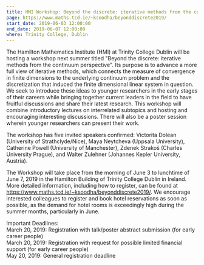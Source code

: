 ```yaml
---
title: HMI Workshop: Beyond the discrete: iterative methods from the continuum perspective
page: https://www.maths.tcd.ie/~ksoodha/beyonddiscrete2019/
start_date: 2019-06-03 12:00:00
end_date: 2019-06-07 12:00:00
where: Trinity College, Dublin
---
```


The Hamilton Mathematics Institute (HMI) at Trinity College Dublin will be hosting a workshop next summer titled "Beyond the discrete: iterative methods from the continuum perspective". Its purpose is to advance a more full view of iterative methods, which connects the measure of convergence in finite dimensions to the underlying continuum problem and the discretization that induced the finite dimensional linear system in question.  We seek to introduce these ideas to younger researchers in the early stages of their careers while bringing together current leaders in the field to have fruitful discussions and share their latest research. This workshop will combine introductory lectures on interrelated subtopics and hosting and encouraging interesting discussions.  There will also be a poster session wherein younger researchers can present their work.

The workshop has five invited speakers confirmed: Victorita Dolean (University of Strathclyde/Nice), Maya Neytcheva (Uppsala University), Catherine Powell (University of Manchester), Zdenek Strako&#353; (Charles University Prague), and Walter Zulehner (Johannes Kepler University, Austria).

The Workshop will take place from the morning of June 3 to lunchtime of June 7, 2019 in the Hamilton Building of Trinity College Dublin in Ireland. More detailed information, including how to register, can be found at <https://www.maths.tcd.ie/~ksoodha/beyonddiscrete2019/>.  We encourage interested colleagues to register and book hotel reservations as soon as possible, as the demand for hotel rooms is exceedingly high during the summer months, particularly in June.

Important Deadlines:  
March 20, 2019: Registration with talk/poster abstract submission (for early career people)  
March 20, 2019: Registration with request for possible limited financial support (for early career people)  
May 20, 2019: General registration deadline  